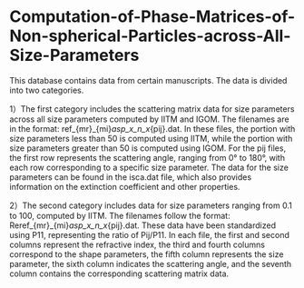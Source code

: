 # Computation-of-Phase-Matrices-of-Non-spherical-Particles-across-All-Size-Parameters

This database contains data from certain manuscripts. The data is divided into two categories.

1）The first category includes the scattering matrix data for size parameters across all size parameters computed by IITM and IGOM.
The filenames are in the format: ref_{mr}_{mi}_asp_x_n_x_{pij}.dat. In these files, the portion with size parameters less than 50 is computed using IITM, while the portion with size parameters greater than 50 is computed using IGOM. 
For the pij files, the first row represents the scattering angle, ranging from 0° to 180°, with each row corresponding to a specific size parameter. 
The data for the size parameters can be found in the isca.dat file, which also provides information on the extinction coefficient and other properties.

2）The second category includes data for size parameters ranging from 0.1 to 100, computed by IITM. 
The filenames follow the format: Reref_{mr}_{mi}_asp_x_n_x_{pij}.dat. These data have been standardized using P11, representing the ratio of Pij/P11. 
In each file, the first and second columns represent the refractive index, the third and fourth columns correspond to the shape parameters, the fifth column represents the size parameter,
 the sixth column indicates the scattering angle, and the seventh column contains the corresponding scattering matrix data.
